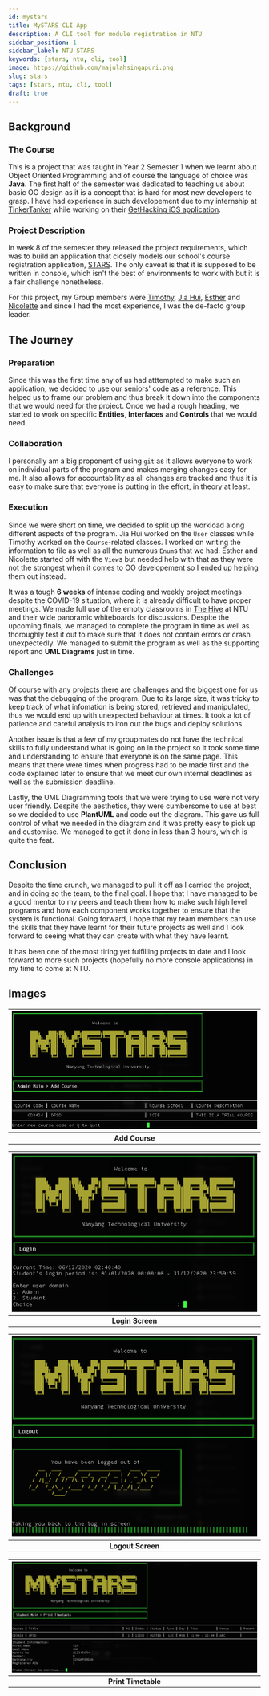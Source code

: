 ```yaml
---
id: mystars
title: MySTARS CLI App
description: A CLI tool for module registration in NTU
sidebar_position: 1
sidebar_label: NTU STARS
keywords: [stars, ntu, cli, tool]
image: https://github.com/majulahsingapuri.png
slug: stars
tags: [stars, ntu, cli, tool]
draft: true
---
```


## Background

### The Course

This is a project that was taught in Year 2 Semester 1 when we learnt about Object Oriented Programming and of course the language of choice was **Java**.
The first half of the semester was dedicated to teaching us about basic OO design as it is a concept that is hard for most new developers to grasp.
I have had experience in such developement due to my internship at [TinkerTanker](https://tk.sg) while working on their [GetHacking iOS application](https://apps.apple.com/sg/app/get-hacking-digital-maker/id1214152554).

### Project Description

In week 8 of the semester they released the project requirements, which was to build an application that closely models our school's course registration application, [STARS](https://www.ntu.edu.sg/docs/librariesprovider121/undergraduate/current_students/starsplanner_stars_user_guide.pdf?sfvrsn=8ad88f90_2).
The only caveat is that it is supposed to be written in console, which isn't the best of environments to work with but it is a fair challenge nonetheless.

For this project, my Group members were [Timothy](https://github.com/timothytancy), [Jia Hui](https://github.com/Tigeronz), [Esther](https://github.com/esther-gan) and [Nicolette](https://github.com/nicolettehay) and since I had the most experience, I was the de-facto group leader.

## The Journey

### Preparation

Since this was the first time any of us had atttempted to make such an application, we decided to use our [seniors' code](https://github.com/tanay8star/moblima) as a reference.
This helped us to frame our problem and thus break it down into the components that we would need for the project.
Once we had a rough heading, we started to work on specific **Entities**, **Interfaces** and **Controls** that we would need.

### Collaboration

I personally am a big proponent of using `git` as it allows everyone to work on individual parts of the program and makes merging changes easy for me.
It also allows for accountability as all changes are tracked and thus it is easy to make sure that everyone is putting in the effort, in theory at least.

### Execution

Since we were short on time, we decided to split up the workload along different aspects of the program.
Jia Hui worked on the `User` classes while Timothy worked on the `Course`-related classes.
I worked on writing the information to file as well as all the numerous `Enum`s that we had.
Esther and Nicolette started off with the `View`s but needed help with that as they were not the strongest when it comes to OO developement so I ended up helping them out instead.

It was a tough **6 weeks** of intense coding and weekly project meetings despite the COVID-19 situation, where it is already difficult to have proper meetings.
We made full use of the empty classrooms in [The Hive](http://ecocampus.ntu.edu.sg/Pages/The-Hive.aspx) at NTU and their wide panoramic whiteboards for discussions.
Despite the upcoming finals, we managed to complete the program in time as well as thoroughly test it out to make sure that it does not contain errors or crash unexpectedly.
We managed to submit the program as well as the supporting report and **UML Diagrams** just in time.

### Challenges

Of course with any projects there are challenges and the biggest one for us was that the debugging of the program.
Due to its large size, it was tricky to keep track of what infomation is being stored, retrieved and manipulated, thus we would end up with unexpected behaviour at times.
It took a lot of patience and careful analysis to iron out the bugs and deploy solutions.

Another issue is that a few of my groupmates do not have the technical skills to fully understand what is going on in the project so it took some time and understanding to ensure that everyone is on the same page.
This means that there were times when progress had to be made first and the code explained later to ensure that we meet our own internal deadlines as well as the submission deadline.

Lastly, the UML Diagramming tools that we were trying to use were not very user friendly.
Despite the aesthetics, they were cumbersome to use at best so we decided to use **PlantUML** and code out the diagram.
This gave us full control of what we needed in the diagram and it was pretty easy to pick up and customise.
We managed to get it done in less than 3 hours, which is quite the feat.

## Conclusion

Despite the time crunch, we managed to pull it off as I carried the project, and in doing so the team, to the final goal.
I hope that I have managed to be a good mentor to my peers and teach them how to make such high level programs and how each component works together to ensure that the system is functional.
Going forward, I hope that my team members can use the skills that they have learnt for their future projects as well and I look forward to seeing what they can create with what they have learnt.

It has been one of the most tiring yet fulfilling projects to date and I look forward to more such projects (hopefully no more console applications) in my time to come at NTU.

## Images

| ![Add Course](../../static/img/docs/School/STARS/Add%20Course.png) |
| :----------------------------------------------------------------: |
|                           **Add Course**                           |

| ![Login Screen](../../static/img/docs/School/STARS/Login%20Screen.png) |
| :--------------------------------------------------------------------: |
|                            **Login Screen**                            |

| ![Logout Screen](../../static/img/docs/School/STARS/Logout%20Screen.png) |
| :----------------------------------------------------------------------: |
|                            **Logout Screen**                             |

| ![Print Timetable](../../static/img/docs/School/STARS/Print%20Timetable.png) |
| :--------------------------------------------------------------------------: |
|                             **Print Timetable**                              |

